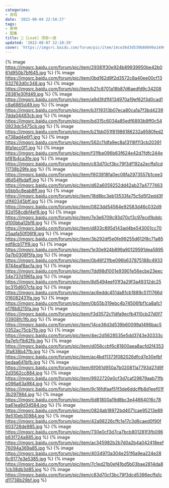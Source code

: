 ```yaml
---
categories:
- 游戏
date: '2022-08-04 22:58:27'
tags:
- 原神
- 图集
title: 🌿 [Leak] 须弥一游
updated: '2022-08-07 22:10:39'
cover: 'https://imgsrc.baidu.com/forum/pic/item/14ce36d3d539b60099a1496bac50352ac75cb7fb.jpg'
---
```

{% image https://imgsrc.baidu.com/forum/pic/item/29381f30e924b89939950be42b061d950b7bf645.jpg %}
{% image https://imgsrc.baidu.com/forum/pic/item/0bd162d9f2d3572c8a40ee00cf13632763d0c348.jpg %}
{% image https://imgsrc.baidu.com/forum/pic/item/b21c8701a18b87d6aedfd9c3420828381e30fd49.jpg %}
{% image https://imgsrc.baidu.com/forum/pic/item/a9d3fd1f4134970a19ef62f3d0cad1c8a6865d49.jpg %}
{% image https://imgsrc.baidu.com/forum/pic/item/b3119313b07eca80ca1a7f3bd42397dda04483cb.jpg %}
{% image https://imgsrc.baidu.com/forum/pic/item/bd315c6034a85edf6893b8ff0c540923dc5475cb.jpg %}
{% image https://imgsrc.baidu.com/forum/pic/item/b21bb051f81986186232a9580fed2e738ad4e6f1.jpg %}
{% image https://imgsrc.baidu.com/forum/pic/item/562c11dfa9ec8a13116f113cb203918fa1ecc0f1.jpg %}
{% image https://imgsrc.baidu.com/forum/pic/item/f31fbe096b63f624e42d7fdfc244ebf81b4ca3fe.jpg %}
{% image https://imgsrc.baidu.com/forum/pic/item/c83d70cf3bc79f3df192a2ecffa1cd11738b29fe.jpg %}
{% image https://imgsrc.baidu.com/forum/pic/item/f603918fa0ec08fa2973557b1cee3d6d54fbdaff.jpg %}
{% image https://imgsrc.baidu.com/forum/pic/item/d62a6059252dd42ab27a4777463b5bb5c8eab8ff.jpg %}
{% image https://imgsrc.baidu.com/forum/pic/item/18d8bc3eb13533fa75c5d5f2edd3fd1f40345bff.jpg %}
{% image https://imgsrc.baidu.com/forum/pic/item/0823dd54564e92583d46c032d982d158cdbf4ef8.jpg %}
{% image https://imgsrc.baidu.com/forum/pic/item/7e3e6709c93d70cf3c97ecd1bddcd100bba12bf8.jpg %}
{% image https://imgsrc.baidu.com/forum/pic/item/d833c895d143ad4be543001cc7025aafa50f06f8.jpg %}
{% image https://imgsrc.baidu.com/forum/pic/item/3b292df5e0fe99255d612f8c71a85edf8cb171f9.jpg %}
{% image https://imgsrc.baidu.com/forum/pic/item/1e30e924b899a90129591dea58950a7b0308f5fa.jpg %}
{% image https://imgsrc.baidu.com/forum/pic/item/0b46f21fbe096b637875188c49338744eaf8acfa.jpg %}
{% image https://imgsrc.baidu.com/forum/pic/item/7dd98d1001e93901e56ecbe23eec54e737d196fa.jpg %}
{% image https://imgsrc.baidu.com/forum/pic/item/8d5494eef01f3a29f3a49312dc25bc315d607cfa.jpg %}
{% image https://imgsrc.baidu.com/forum/pic/item/ac6eddc451da81cb1889c5111766d016082431fa.jpg %}
{% image https://imgsrc.baidu.com/forum/pic/item/0b55b319ebc4b74506fbf1ca8afc1e178b8215fa.jpg %}
{% image https://imgsrc.baidu.com/forum/pic/item/f3d3572c11dfa9ecfb4110cb27d0f703908fc1fb.jpg %}
{% image https://imgsrc.baidu.com/forum/pic/item/14ce36d3d539b60099a1496bac50352ac75cb7fb.jpg %}
{% image https://imgsrc.baidu.com/forum/pic/item/4ec2d5628535e5dd3743e30333c6a7efcf1b62fb.jpg %}
{% image https://imgsrc.baidu.com/forum/pic/item/d058ccbf6c81800aea8acfd2f43533fa838b47fb.jpg %}
{% image https://imgsrc.baidu.com/forum/pic/item/ac4bd11373f082026dfcd7e30efbfbedaa641bfb.jpg %}
{% image https://imgsrc.baidu.com/forum/pic/item/6f061d950a7b020811a7793d27d9f2d3562cc884.jpg %}
{% image https://imgsrc.baidu.com/forum/pic/item/9922720e0cf3d7caf29879aab71fbe096a63a984.jpg %}
{% image https://imgsrc.baidu.com/forum/pic/item/9c16fdfaaf51f3de6ddcffb8d1eef01f3b297984.jpg %}
{% image https://imgsrc.baidu.com/forum/pic/item/6d81800a19d8bc3e44664016c78ba61ea9d34584.jpg %}
{% image https://imgsrc.baidu.com/forum/pic/item/0824ab18972bd4071cae95213e899e510eb30984.jpg %}
{% image https://imgsrc.baidu.com/forum/pic/item/42a98226cffc1e17c3d6caed0f90f603728de985.jpg %}
{% image https://imgsrc.baidu.com/forum/pic/item/730e0cf3d7ca7bcb801281f3fb096b63f724a885.jpg %}
{% image https://imgsrc.baidu.com/forum/pic/item/ac345982b2b7d0a2b4a042418eef76094a369a85.jpg %}
{% image https://imgsrc.baidu.com/forum/pic/item/4034970a304e251f6a9ea224e286c9177e3e5385.jpg %}
{% image https://imgsrc.baidu.com/forum/pic/item/7c1ed21b0ef41bd5b03bae2814da81cb38db3d85.jpg %}
{% image https://imgsrc.baidu.com/forum/pic/item/c83d70cf3bc79f3dcd5396ecffa1cd11738b29bf.jpg %}
